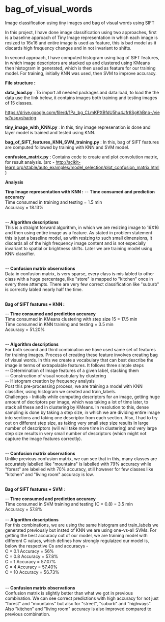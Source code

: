 # bag_of_visual_words
Image classification using tiny images and bag of visual words using SIFT

In this project, I have done image classification using two approaches, first is a baseline approach of Tiny Image representation in which each image is resized to 16x16 and entire image is used as feature, this is bad model as it discards high frequency changes and in not invariant to shifts.

In second approach, I have computed histogram using bag of SIFT features, in which image descriptors are stacked up and clustered using KMeans then histogram in generated, which is then used as feature for our training model. For training, initially KNN was used, then SVM to improve accuracy. 

**File structure :**

**data_load.py** : To import all needed packages and data load, to load the the data use the link below, it contains images both training and testing images of 15 classes. 

https://drive.google.com/file/d/1Pa_bg_CLmKPXBfdU5hu4Jfr8SgKhBnb-/view?usp=sharing

**tiny_image_with_KNN.py** : In this, tiny image represenation is done and layer model is trained and tested using KNN.

**bag_of_SIFT_features_KNN_SVM_training.py** : In this, bag of SIFT features are computed followed by training with KNN and SVM model.

**confusion_matrix.py** : Contains code to create and plot convolution matrix, for result analysis. (src - http://scikit-learn.org/stable/auto_examples/model_selection/plot_confusion_matrix.html
)



**Analysis** 
 
 **Tiny Image representation with KNN :**
 -- **Time consumed and prediction accuracy** <br>
     Time consumed in training and testing = 1.5 min <br> 
     Accuracy = 18.13% <br><br>
 
 -- **Algorithm descriptions** <br>
     This is a straight forward algorithm, in which we are resizing image to 16X16 and then using entire image as a feature. As stated in problem statement this is just a baseline model, as with resizing to such small dimensions, it discards all of the high frequency image content and is not especially invariant to spatial or brightness shifts. Later we are training model using KNN classifier.<br><br>
     
 -- **Confusion matrix observations**<br>
    Data in confusion matrix, is very sparse, every class is mis labled to other class with a huge percentage, like "store" is mapped to "kitchen" once in every three attempts. There are very few correct classification like "suburb" is correctly labled nearly half the time. <br><br>
 
 **Bag of SIFT features + KNN :** <br>
 
 -- **Time consumed and prediction accuracy**<br>
     Time consumed in KMeans clustering with step size 15 = 17.5 min<br>
     Time consumed in KNN training and testing = 3.5 min<br>
     Accuracy = 51.20%<br><br>
     
 -- **Algorithm descriptions**<br>
    For both second and third combination we have used same set of features for training images. Process of creating these feature involves creating bag of visual words. In this we create a vocabulary that can best describe the image in terms of extrapolable features. It follows three simple steps<br> 
    -- Determination of Image features of a given label, stacking them <br> 
    -- Construction of visual vocabulary by clustering<br>
    -- Histogram creation by frequency analysis <br>
    Post this pre-processing process, we are training a model with KNN classifier, using histogram we created and train_labels. 
    <br>
    Challenges - Initially while computing descriptors for an image, getting huge amount of decriptors per image, which was taking a lot of time later, to stack all these and in clustering by KMeans. In resolution to this, dense sampling is done by taking a step size, in which we are dividing entire image into sections and taking one descriptor from each section. Also, I had to try out on different step size, as taking very small step size results in large number of descriptors (will will take more time in clustering) and very large step size results in very small number of descriptors (which might not capture the image features correctly).<br><br> 
 
 -- **Confusion matrix observations**<br>
     Unlike previous confusion matrix, we can see that in this, many classes are accurately labelled like "mountains" is labelled with 79% accuracy while "forest" are labelled with 70% accuracy, still however for few classes like "kitchen" and "living room" accuracy is low.<br><br>
 
 **Bag of SIFT features + SVM :** <br>
 
 -- **Time consumed and prediction accuracy**<br>
     Time consumed in SVM training and testing (C = 0.8) = 3.5 min<br>
     Accuracy = 57.8%<br><br>
 -- **Algorithm descriptions**<br>
     For this combinations, we are using the same histogram and train_labels we generated previously but insted of KNN we are using one-vs-all SVMs. For getting the best accuracy out of our model, we are training model with different C values, which defines how strongly regulaized our model is, below the respective Cs and accuracys -<br>
     C = 0.1 Accuracy = 56%<br>
     C = 0.8 Accuracy = 57.8%<br>
     C = 1 Accuracy = 57.07%<br>
     C = 4 Accuracy = 57.40%<br>
     C = 10 Accuracy = 56.73%<br>
     <br><br>
 -- **Confusion matrix observations**<br>
     Confusion matrix is slightly better than what we got in previous combination. We can see correct predictions with high accuracy for not just "forest" and "mountains" but also for "street", "suburb" and "highways". Also "kitchen" and "living room" accuracy is also improved compared to previous combination. <br>
